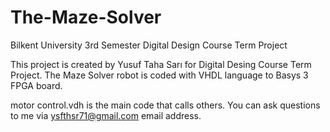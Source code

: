 # The-Maze-Solver
Bilkent University 3rd Semester Digital Design Course Term Project 

This project is created by Yusuf Taha Sarı for Digital Desing Course Term Project.
The Maze Solver robot is coded with VHDL language to Basys 3 FPGA board.

motor control.vdh is the main code that calls others.
You can ask questions to me via ysfthsr71@gmail.com email address.
